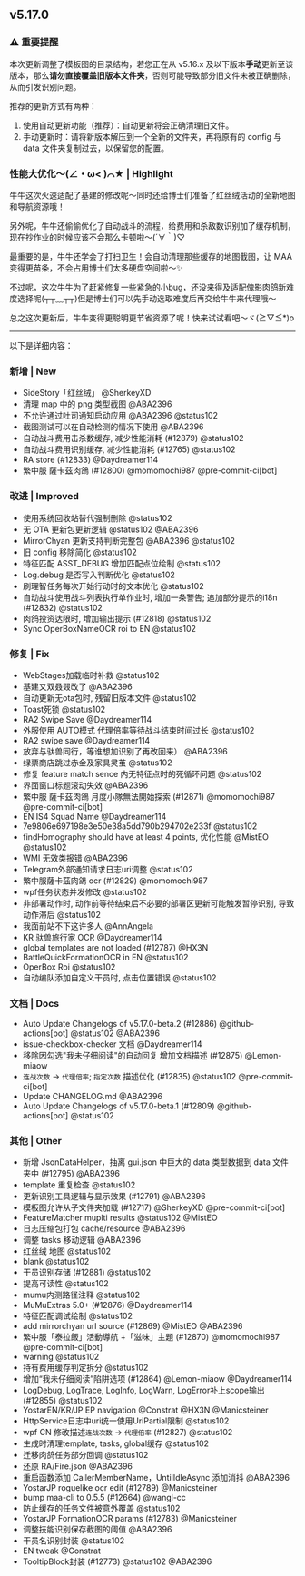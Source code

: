 ## v5.17.0

### ⚠️ 重要提醒

本次更新调整了模板图的目录结构，若您正在从 v5.16.x 及以下版本**手动**更新至该版本，那么**请勿直接覆盖旧版本文件夹**，否则可能导致部分旧文件未被正确删除，从而引发识别问题。

推荐的更新方式有两种：
1. 使用自动更新功能（推荐）：自动更新将会正确清理旧文件。
2. 手动更新时：请将新版本解压到一个全新的文件夹，再将原有的 config 与 data 文件夹复制过去，以保留您的配置。

### 性能大优化～(∠・ω< )⌒★ | Highlight

牛牛这次火速适配了基建的修改呢～同时还给博士们准备了红丝绒活动的全新地图和导航资源哦！

另外呢，牛牛还偷偷优化了自动战斗的流程，给费用和杀敌数识别加了缓存机制，现在抄作业的时候应该不会那么卡顿啦～(´∀｀)♡

最重要的是，牛牛还学会了打扫卫生！会自动清理那些缓存的地图截图，让 MAA 变得更苗条，不会占用博士们太多硬盘空间啦～✨

不过呢，这次牛牛为了赶紧修复一些紧急的小bug，还没来得及适配傀影肉鸽新难度选择呢(┬┬﹏┬┬)但是博士们可以先手动选取难度后再交给牛牛来代理哦～

总之这次更新后，牛牛变得更聪明更节省资源了呢！快来试试看吧～ヾ(≧▽≦*)o

---

以下是详细内容：

### 新增 | New

* SideStory「红丝绒」 @SherkeyXD
* 清理 map 中的 png 类型截图 @ABA2396
* 不允许通过吐司通知启动应用 @ABA2396 @status102
* 截图测试可以在自动检测的情况下使用 @ABA2396
* 自动战斗费用击杀数缓存, 减少性能消耗 (#12879) @status102
* 自动战斗费用识别缓存, 减少性能消耗 (#12765) @status102
* RA store (#12833) @Daydreamer114
* 繁中服 薩卡茲肉鴿 (#12800) @momomochi987 @pre-commit-ci[bot]

### 改进 | Improved

* 使用系统回收站替代强制删除 @status102
* 无 OTA 更新包更新逻辑 @status102 @ABA2396
* MirrorChyan 更新支持判断完整包 @ABA2396 @status102
* 旧 config 移除简化 @status102
* 特征匹配 ASST_DEBUG 增加匹配点位绘制 @status102
* Log.debug 是否写入判断优化 @status102
* 刷理智任务每次开始行动时的文本优化 @status102
* 自动战斗使用战斗列表执行单作业时, 增加一条警告; 追加部分提示的i18n (#12832) @status102
* 肉鸽投资达限时, 增加输出提示 (#12818) @status102
* Sync OperBoxNameOCR roi to EN @status102

### 修复 | Fix

* WebStages加载临时补救 @status102
* 基建又双叒叕改了 @ABA2396
* 自动更新无ota包时, 残留旧版本文件 @status102
* Toast死锁 @status102
* RA2 Swipe Save @Daydreamer114
* 外服使用 AUTO模式 代理倍率等待战斗结束时间过长 @status102
* RA2 swipe save @Daydreamer114
* 放弃与驮兽同行，等谁想加识别了再改回来） @ABA2396
* 绿票商店跳过赤金及家具灵茧 @status102
* 修复 feature match sence 内无特征点时的死循环问题 @status102
* 界面窗口标题滚动失效 @ABA2396
* 繁中服 薩卡茲肉鴿 月度小隊無法開始探索 (#12871) @momomochi987 @pre-commit-ci[bot]
* EN IS4 Squad Name @Daydreamer114
* 7e9806e697198e3e50e38a5dd790b294702e233f @status102
* findHomography should have at least 4 points, 优化性能 @MistEO @status102
* WMI 无效类报错 @ABA2396
* Telegram外部通知请求日志uri调整 @status102
* 繁中服薩卡茲肉鴿 ocr (#12829) @momomochi987
* wpf任务状态并发修改 @status102
* 非部署动作时, 动作前等待结束后不必要的部署区更新可能触发暂停识别, 导致动作滞后 @status102
* 我面前站不下这许多人 @AnnAngela
* KR 驮兽旅行家 OCR @Daydreamer114
* global templates are not loaded (#12787) @HX3N
* BattleQuickFormationOCR in EN @status102
* OperBox Roi @status102
* 自动编队添加自定义干员时, 点击位置错误 @status102

### 文档 | Docs

* Auto Update Changelogs of v5.17.0-beta.2 (#12886) @github-actions[bot] @status102 @ABA2396
* issue-checkbox-checker 文档 @Daydreamer114
* 移除因勾选"我未仔细阅读"的自动回复 增加文档描述 (#12875) @Lemon-miaow
* `连战次数` -> `代理倍率`; `指定次数` 描述优化 (#12835) @status102 @pre-commit-ci[bot]
* Update CHANGELOG.md @ABA2396
* Auto Update Changelogs of v5.17.0-beta.1 (#12809) @github-actions[bot] @status102

### 其他 | Other

* 新增 JsonDataHelper，抽离 gui.json 中巨大的 data 类型数据到 data 文件夹中 (#12795) @ABA2396
* template 重复检查 @status102
* 更新识别工具逻辑与显示效果 (#12791) @ABA2396
* 模板图允许从子文件夹加载 (#12717) @SherkeyXD @pre-commit-ci[bot]
* FeatureMatcher muplti results @status102 @MistEO
* 日志压缩包打包 cache/resource @ABA2396
* 调整 tasks 移动逻辑 @ABA2396
* 红丝绒 地图 @status102
* blank @status102
* 干员识别存储 (#12881) @status102
* 提高可读性 @status102
* mumu内测路径注释 @status102
* MuMuExtras 5.0+ (#12876) @Daydreamer114
* 特征匹配调试绘制 @status102
* add mirrorchyan url source (#12869) @MistEO @ABA2396
* 繁中服「泰拉飯」活動導航 +「滋味」主題 (#12870) @momomochi987 @pre-commit-ci[bot]
* warning @status102
* 持有费用缓存判定拆分 @status102
* 增加“我未仔细阅读”陷阱选项 (#12864) @Lemon-miaow @Daydreamer114
* LogDebug, LogTrace, LogInfo, LogWarn, LogError补上scope输出 (#12855) @status102
* YostarEN/KR/JP EP navigation @Constrat @HX3N @Manicsteiner
* HttpService日志中uri统一使用UriPartial限制 @status102
* wpf CN 修改描述`连战次数` -> `代理倍率` (#12827) @status102
* 生成时清理template, tasks, global缓存 @status102
* 迁移肉鸽任务部分回调 @status102
* 还原 RA/Fire.json @ABA2396
* 重启函数添加 CallerMemberName，UntilIdleAsync 添加消抖 @ABA2396
* YostarJP roguelike ocr edit (#12789) @Manicsteiner
* bump maa-cli to 0.5.5 (#12664) @wangl-cc
* 防止缓存的任务文件被意外覆盖 @status102
* YostarJP FormationOCR params (#12783) @Manicsteiner
* 调整技能识别保存截图的阈值 @ABA2396
* 干员名识别封装 @status102
* EN tweak @Constrat
* TooltipBlock封装 (#12773) @status102 @ABA2396
